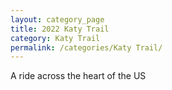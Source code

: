 ```yaml
---
layout: category_page
title: 2022 Katy Trail 
category: Katy Trail 
permalink: /categories/Katy Trail/
---
```


A ride across the heart of the US
